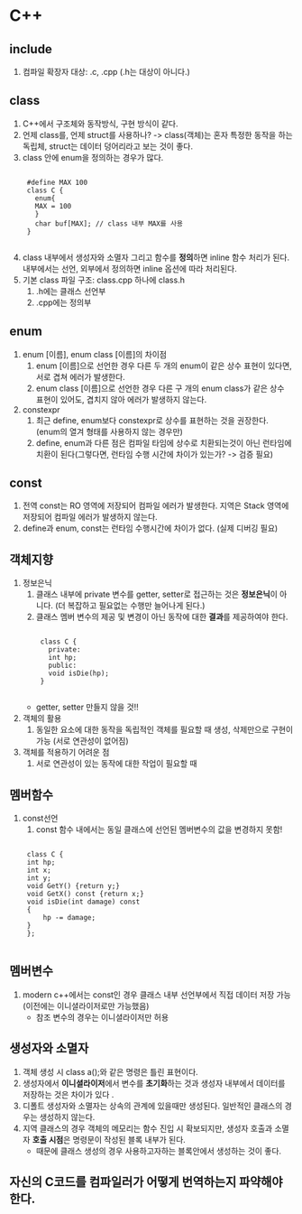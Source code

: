 # C++
## include
1. 컴파일 확장자 대상: .c, .cpp (.h는 대상이 아니다.)

## class
1. C++에서 구조체와 동작방식, 구현 방식이 같다.
2. 언제 class를, 언제 struct를 사용하나? -> class(객체)는 혼자 특정한 동작을 하는 독립체, struct는 데이터 덩어리라고 보는 것이 좋다.
3. class 안에 enum을 정의하는 경우가 많다.
    <pre><code>
    #define MAX 100
    class C {
      enum{
      MAX = 100
      }
      char buf[MAX]; // class 내부 MAX를 사용
    }
    </code></pre>
4. class 내부에서 생성자와 소멸자 그리고 함수를 **정의**하면 inline 함수 처리가 된다. 내부에서는 선언, 외부에서 정의하면 inline 옵션에 따라 처리된다.
5. 기본 class 파일 구조: class.cpp 하나에 class.h
    1) .h에는 클래스 선언부
    2) .cpp에는 정의부

## enum
1. enum [이름], enum class [이름]의 차이점
    1) enum [이름]으로 선언한 경우 다른 두 개의 enum이 같은 상수 표현이 있다면, 서로 겹쳐 에러가 발생한다.
    2) enum class [이름]으로 선언한 경우 다른 구 개의 enum class가 같은 상수 표현이 있어도, 겹치지 않아 에러가 발생하지 않는다.
2. constexpr
    1) 최근 define, enum보다 constexpr로 상수를 표현하는 것을 권장한다. (enum의 열겨 형태를 사용하지 않는 경우만)
    2) define, enum과 다른 점은 컴파일 타임에 상수로 치환되는것이 아닌 런타임에 치환이 된다(그렇다면, 런타임 수행 시간에 차이가 있는가? -> 검증 필요)

## const
1. 전역 const는 RO 영역에 저장되어 컴파일 에러가 발생한다. 지역은 Stack 영역에 저장되어 컴파일 에러가 발생하지 않는다.
2. define과 enum, const는 런타임 수행시간에 차이가 없다. (실제 디버깅 필요)

## 객체지향
1. 정보은닉
    1) 클래스 내부에 private 변수를 getter, setter로 접근하는 것은 **정보은닉**이 아니다. (더 복잡하고 필요없는 수행만 늘어나게 된다.)
    2) 클래스 멤버 변수의 제공 및 변경이 아닌 동작에 대한 **결과**를 제공하여야 한다.
        <pre><code>
        class C {
          private:
          int hp;
          public:
          void isDie(hp);
        }        
        </pre></code>        
    * getter, setter 만들지 않을 것!!
2. 객체의 활용
    1) 동일한 요소에 대한 동작을 독립적인 객체를 필요할 때 생성, 삭제만으로 구현이 가능 (서로 연관성이 없어짐)
3. 객체를 적용하기 어려운 점
    1) 서로 연관성이 있는 동작에 대한 작업이 필요할 때

## 멤버함수
1. const선언
    1) const 함수 내에서는 동일 클래스에 선언된 멤버변수의 값을 변경하지 못함!
    <pre><code>
    class C {
    int hp;
    int x;
    int y;
    void GetY() {return y;}
    void GetX() const {return x;}
    void isDie(int damage) const
    {
        hp -= damage;
    }
    };
    </code></pre>
    
## 멤버변수
1. modern c++에서는 const인 경우 클래스 내부 선언부에서 직접 데이터 저장 가능(이전에는 이니셜라이저로만 가능했음)
    * 참조 변수의 경우는 이니셜라이저만 허용
    
## 생성자와 소멸자
1. 객체 생성 시 class a();와 같은 명령은 틀린 표현이다.
2. 생성자에서 **이니셜라이저**에서 변수를 **초기화**하는 것과 생성자 내부에서 데이터를 저장하는 것은 차이가 있다 .
3. 디폴트 생성자와 소멸자는 상속의 관계에 있을때만 생성된다. 일반적인 클래스의 경우는 생성하지 않는다.
4. 지역 클래스의 경우 객체의 메모리는 함수 진입 시 확보되지만, 생성자 호출과 소멸자 **호출 시점**은 명령문이 작성된 블록 내부가 된다.
    * 때문에 클래스 생성의 경우 사용하고자하는 블록안에서 생성하는 것이 좋다.

## 자신의 C코드를 컴파일러가 어떻게 번역하는지 파약해야 한다.
